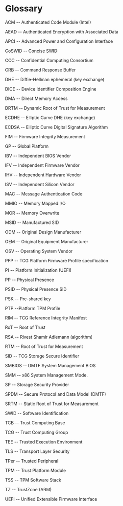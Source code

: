 <!--- @file
  Understanding the Trusted Boot Chain Implementation

  Copyright (c) 2020, Intel Corporation. All rights reserved.<BR>

  Redistribution and use in source (original document form) and 'compiled'
  forms (converted to PDF, epub, HTML and other formats) with or without
  modification, are permitted provided that the following conditions are met:

  1) Redistributions of source code (original document form) must retain the
     above copyright notice, this list of conditions and the following
     disclaimer as the first lines of this file unmodified.

  2) Redistributions in compiled form (transformed to other DTDs, converted to
     PDF, epub, HTML and other formats) must reproduce the above copyright
     notice, this list of conditions and the following disclaimer in the
     documentation and/or other materials provided with the distribution.

  THIS DOCUMENTATION IS PROVIDED BY TIANOCORE PROJECT "AS IS" AND ANY EXPRESS OR
  IMPLIED WARRANTIES, INCLUDING, BUT NOT LIMITED TO, THE IMPLIED WARRANTIES OF
  MERCHANTABILITY AND FITNESS FOR A PARTICULAR PURPOSE ARE DISCLAIMED. IN NO
  EVENT SHALL TIANOCORE PROJECT  BE LIABLE FOR ANY DIRECT, INDIRECT, INCIDENTAL,
  SPECIAL, EXEMPLARY, OR CONSEQUENTIAL DAMAGES (INCLUDING, BUT NOT LIMITED TO,
  PROCUREMENT OF SUBSTITUTE GOODS OR SERVICES; LOSS OF USE, DATA, OR PROFITS;
  OR BUSINESS INTERRUPTION) HOWEVER CAUSED AND ON ANY THEORY OF LIABILITY,
  WHETHER IN CONTRACT, STRICT LIABILITY, OR TORT (INCLUDING NEGLIGENCE OR
  OTHERWISE) ARISING IN ANY WAY OUT OF THE USE OF THIS DOCUMENTATION, EVEN IF
  ADVISED OF THE POSSIBILITY OF SUCH DAMAGE.

-->

Glossary
========

ACM -- Authenticated Code Module (Intel)

AEAD -- Authenticated Encryption with Associated Data

APCI -- Advanced Power and Configuration Interface

CoSWID -- Concise SWID

CCC -- Confidential Computing Consortium

CRB -- Command Response Buffer

DHE -- Diffie-Hellman ephemeral (key exchange)

DICE -- Device Identifier Composition Engine

DMA -- Direct Memory Access

DRTM -- Dynamic Root of Trust for Measurement

ECDHE -- Elliptic Curve DHE (key exchange)

ECDSA -- Elliptic Curve Digital Signature Algorithm

FIM -- Firmware Integrity Measurement

GP -- Global Platform

IBV -- Independent BIOS Vendor

IFV -- Independent Firmware Vendor

IHV -- Independent Hardware Vendor

ISV -- Independent Silicon Vendor

MAC -- Message Authentication Code

MMIO -- Memory Mapped I/O

MOR -- Memory Overwrite

MSID -- Manufactured SID

ODM -- Original Design Manufacturer

OEM -- Original Equipment Manufacturer

OSV -- Operating System Vendor

PFP -- TCG Platform Firmware Profile specification

PI -- Platform Initialization (UEFI)

PP -- Physical Presence

PSID -- Physical Presence SID

PSK -- Pre-shared key

PTP --Platform TPM Profile

RIM -- TCG Reference Integrity Manifest

RoT -- Root of Trust

RSA -- Rivest Shamir Adlemann (algorithm)

RTM -- Root of Trust for Measurement

SID -- TCG Storage Secure Identifier

SMBIOS -- DMTF System Management BIOS

SMM -- x86 System Management Mode.

SP -- Storage Security Provider

SPDM -- Secure Protocol and Data Model (DMTF)

SRTM -- Static Root of Trust for Measurement

SWID -- Software Identification

TCB -- Trust Computing Base

TCG -- Trust Computing Group

TEE -- Trusted Execution Environment

TLS -- Transport Layer Security

TPer -- Trusted Peripheral

TPM -- Trust Platform Module

TSS -- TPM Software Stack

TZ -- TrustZone (ARM)

UEFI -- Unified Extensible Firmware Interface
